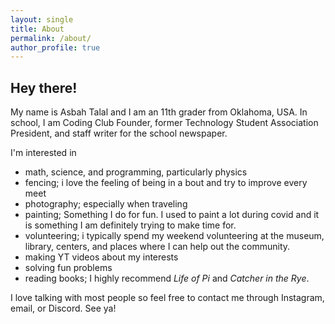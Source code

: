 ```yaml
---
layout: single
title: About
permalink: /about/
author_profile: true
---
```


## Hey there!

My name is Asbah Talal and I am an 11th grader from Oklahoma, USA. In school, I am Coding Club Founder, former Technology Student Association President, and staff writer for the school newspaper. 

I'm interested in 
- math, science, and programming, particularly physics 
- fencing; i love the feeling of being in a bout and try to improve every meet
- photography; especially when traveling
- painting; Something I do for fun. I used to paint a lot during covid and it is something I am definitely trying to make time for.
- volunteering; i typically spend my weekend volunteering at the museum, library, centers, and places where I can help out the community.
- making YT videos about my interests
- solving fun problems 
- reading books; I highly recommend *Life of Pi* and *Catcher in the Rye*.

I love talking with most people so feel free to contact me through Instagram, email, or Discord. See ya!